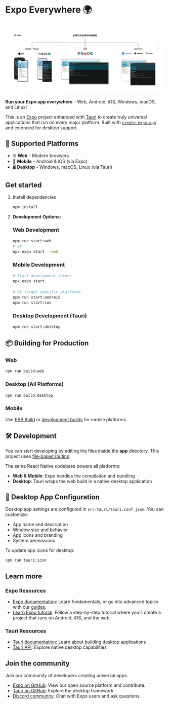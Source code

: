 # Expo Everywhere 🌍
# ![Cover Image](assets/images/cover.jpg)

**Run your Expo app everywhere** - Web, Android, iOS, Windows, macOS, and Linux!

This is an [Expo](https://expo.dev) project enhanced with [Tauri](https://tauri.app) to create truly universal applications that run on every major platform. Built with [`create-expo-app`](https://www.npmjs.com/package/create-expo-app) and extended for desktop support.

## 🚀 Supported Platforms

- 🌐 **Web** - Modern browsers
- 📱 **Mobile** - Android & iOS (via Expo)
- 🖥️ **Desktop** - Windows, macOS, Linux (via Tauri)

## Get started

1. Install dependencies

   ```bash
   npm install
   ```

2. **Development Options:**

   ### Web Development
   ```bash
   npm run start:web
   # or
   npx expo start --web
   ```

   ### Mobile Development
   ```bash
   # Start development server
   npx expo start
   
   # Or target specific platforms
   npm run start:android
   npm run start:ios
   ```

   ### Desktop Development (Tauri)
   ```bash
   npm run start:desktop
   ```

## 📦 Building for Production

### Web
```bash
npm run build:web
```

### Desktop (All Platforms)
```bash
npm run build:desktop
```

### Mobile
Use [EAS Build](https://docs.expo.dev/build/introduction/) or [development builds](https://docs.expo.dev/develop/development-builds/introduction/) for mobile platforms.

## 🛠️ Development

You can start developing by editing the files inside the **app** directory. This project uses [file-based routing](https://docs.expo.dev/router/introduction).

The same React Native codebase powers all platforms:
- **Web & Mobile**: Expo handles the compilation and bundling
- **Desktop**: Tauri wraps the web build in a native desktop application

## 🎨 Desktop App Configuration

Desktop app settings are configured in `src-tauri/tauri.conf.json`. You can customize:
- App name and description
- Window size and behavior
- App icons and branding
- System permissions

To update app icons for desktop:
```bash
npm run tauri:icon
```

## Learn more

### Expo Resources
- [Expo documentation](https://docs.expo.dev/): Learn fundamentals, or go into advanced topics with our [guides](https://docs.expo.dev/guides).
- [Learn Expo tutorial](https://docs.expo.dev/tutorial/introduction/): Follow a step-by-step tutorial where you'll create a project that runs on Android, iOS, and the web.

### Tauri Resources
- [Tauri documentation](https://tauri.app/): Learn about building desktop applications
- [Tauri API](https://tauri.app/reference/javascript/api/): Explore native desktop capabilities

## Join the community

Join our community of developers creating universal apps.

- [Expo on GitHub](https://github.com/expo/expo): View our open source platform and contribute.
- [Tauri on GitHub](https://github.com/tauri-apps/tauri): Explore the desktop framework
- [Discord community](https://chat.expo.dev): Chat with Expo users and ask questions.
